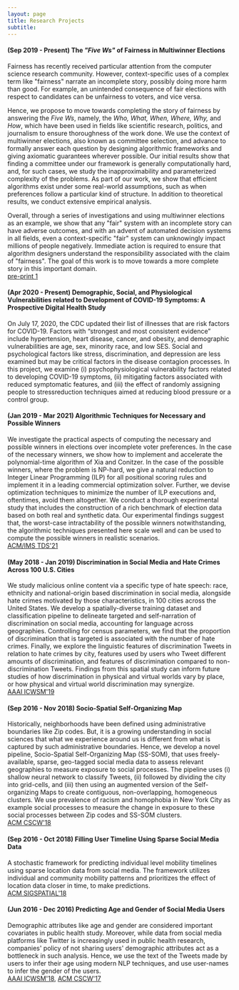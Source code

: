 ```yaml
---
layout: page
title: Research Projects
subtitle: 
---
```

#### (Sep 2019 - Present) The *"Five Ws"* of Fairness in Multiwinner Elections

Fairness has recently received particular attention from the computer science research community. However, context-specific uses of a complex term like "fairness" narrate an incomplete story, possibly doing more harm than good. For example, an unintended consequence of fair elections with respect to candidates can be unfairness to voters, and vice versa.

Hence, we propose to move towards completing the story of fairness by answering the *Five Ws*, namely, the *Who, What, When, Where, Why,* and *How*, which have been used in fields like scientific research, politics, and journalism to ensure thoroughness of the work done. We use the context of multiwinner elections, also known as committee selection, and advance to formally answer each question by designing algorithmic frameworks and giving axiomatic guarantees wherever possible. Our initial results show that finding a committee under our framework is generally computationally hard, and, for such cases, we study the inapproximability and parameterized complexity of the problems. As part of our work, we show that efficient algorithms exist under some real-world assumptions, such as when preferences follow a particular kind of structure. In addition to theoretical results, we conduct extensive empirical analysis. 

Overall, through a series of investigations and using multiwinner elections as an example, we show that any "fair" system with an incomplete story can have adverse outcomes, and with an advent of automated decision systems in all fields, even a context-specific "fair" system can unknowingly impact millions of people negatively. Immediate action is required to ensure that algorithm designers understand the responsibility associated with the claim of "fairness".  The goal of this work is to move towards a more complete story in this important domain. <br/>
[pre-print 1](https://arxiv.org/pdf/2107.07356.pdf)

#### (Apr 2020 - Present) Demographic, Social, and Physiological Vulnerabilities related to Development of COVID-19 Symptoms: A Prospective Digital Health Study

On July 17, 2020, the CDC updated their list of illnesses that are risk factors for COVID-19. Factors with “strongest and most consistent evidence” include hypertension, heart disease, cancer, and obesity, and demographic vulnerabilities are age, sex, minority race, and low SES. Social and psychological factors like stress, discrimination, and depression are less examined but may be critical factors in the disease contagion processes. In this project, we examine (i) psychophysiological vulnerability factors related to developing COVID-19 symptoms, (ii) mitigating factors associated with reduced symptomatic features, and (iii) the effect of randomly assigning people to stressreduction techniques aimed at reducing blood pressure or a control group.  <br/>

#### (Jan 2019 - Mar 2021) Algorithmic Techniques for Necessary and Possible Winners

We investigate the practical aspects of computing the necessary and possible winners in elections over incomplete voter preferences. In the case of the necessary winners, we show how to implement and accelerate the polynomial-time algorithm of Xia and Conitzer. In the case of the possible winners, where the problem is NP-hard, we give a natural reduction to Integer Linear Programming (ILP) for all positional scoring rules and implement it in a leading commercial optimization solver. Further, we devise optimization techniques to minimize the number of ILP executions and, oftentimes, avoid them altogether. We conduct a thorough experimental study that includes the construction of a rich benchmark of election data based on both real and synthetic data. Our experimental findings suggest that, the worst-case intractability of the possible winners notwithstanding, the algorithmic techniques presented here scale well and can be used to compute the possible winners in realistic scenarios.  <br/>
[ACM/IMS TDS'21](https://dl.acm.org/doi/10.1145/3458472) <br/>


#### (May 2018 - Jan 2019) Discrimination in Social Media and Hate Crimes Across 100 U.S. Cities

We study malicious online content via a specific type of hate speech: race, ethnicity and national-origin based discrimination in social media, alongside hate crimes motivated by those characteristics, in 100 cities across the United States. We develop a spatially-diverse training dataset and classification pipeline to delineate targeted and self-narration of discrimination on social media, accounting for language across geographies. Controlling for census parameters, we find that the proportion of discrimination that is targeted is associated with the number of hate crimes. Finally, we explore the linguistic features of discrimination Tweets in relation to hate crimes by city, features used by users who Tweet different amounts of discrimination, and features of discrimination compared to non-discrimination Tweets. Findings from this spatial study can inform future studies of how discrimination in physical and virtual worlds vary by place, or how physical and virtual world discrimination may synergize. <br/>
[AAAI ICWSM'19](https://wvvw.aaai.org/ojs/index.php/ICWSM/article/download/3354/3222/)<br/>

#### (Sep 2016 - Nov 2018) Socio-Spatial Self-Organizing Map

Historically, neighborhoods have been defined using administrative boundaries like Zip codes. But, it is a growing understanding in social sciences that what we experience around us is different from what is captured by such administrative boundaries. Hence, we develop a novel pipeline, Socio-Spatial Self-Organizing Map (SS-SOM), that uses freely-available, sparse, geo-tagged social media data to assess relevant geographies to measure exposure to social processes. The pipeline uses (i) shallow neural network to classify Tweets, (ii) followed by dividing the city into grid-cells, and (iii) then using an augmented version of the Self-organizing Maps to create contiguous, non-overlapping, homogeneous clusters. We use prevalence of racism and homophobia in New York City as example social processes to measure the change in exposure to these social processes between Zip codes and SS-SOM clusters.<br/>
[ACM CSCW'18](https://dl.acm.org/citation.cfm?id=3274414)

#### (Sep 2016 - Oct 2018) Filling User Timeline Using Sparse Social Media Data

A stochastic framework for predicting individual level mobility timelines using sparse location data from social media. The framework utilizes individual and community mobility patterns and prioritizes the effect of location data closer in time, to make predictions. <br/>
[ACM SIGSPATIAL'18](https://dl.acm.org/citation.cfm?id=3274982)

#### (Jun 2016 - Dec 2016) Predicting Age and Gender of Social Media Users

Demographic attributes like age and gender are considered important covariates in public health study. Moreover, while data from social media platforms like Twitter is increasingly used in public health research, companies' policy of not sharing  users' demographic attributes act as a bottleneck in such analysis. Hence, we use the text of the Tweets made by users to infer their age using modern NLP techniques, and use user-names to infer the gender of the users. <br/>
[AAAI ICWSM'18](https://www.aaai.org/ocs/index.php/ICWSM/ICWSM18/paper/viewPDFInterstitial/17846/17048), [ACM CSCW'17](https://dl.acm.org/ft_gateway.cfm?id=3134689&type=pdf)

